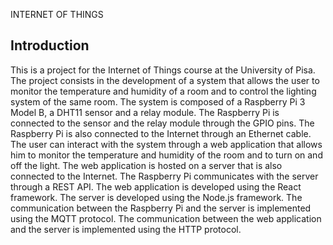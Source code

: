 INTERNET OF THINGS

## Introduction
This is a project for the Internet of Things course at the University of Pisa. The project consists in the development of a system that allows the user to monitor the temperature and humidity of a room and to control the lighting system of the same room. The system is composed of a Raspberry Pi 3 Model B, a DHT11 sensor and a relay module. The Raspberry Pi is connected to the sensor and the relay module through the GPIO pins. The Raspberry Pi is also connected to the Internet through an Ethernet cable. The user can interact with the system through a web application that allows him to monitor the temperature and humidity of the room and to turn on and off the light. The web application is hosted on a server that is also connected to the Internet. The Raspberry Pi communicates with the server through a REST API. The web application is developed using the React framework. The server is developed using the Node.js framework. The communication between the Raspberry Pi and the server is implemented using the MQTT protocol. The communication between the web application and the server is implemented using the HTTP protocol.